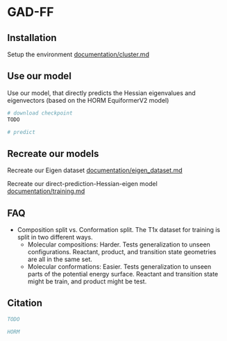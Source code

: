 # GAD-FF

## Installation

Setup the environment [documentation/cluster.md](documentation/cluster.md)





## Use our model

Use our model, that directly predicts the Hessian eigenvalues and eigenvectors
(based on the HORM EquiformerV2 model)
```bash
# download checkpoint
TODO

# predict
```

## Recreate our models

Recreate our Eigen dataset [documentation/eigen_dataset.md](documentation/eigen_dataset.md)

Recreate our direct-prediction-Hessian-eigen model [documentation/training.md](documentation/training.md)

## FAQ

- Composition split vs. Conformation split. The T1x dataset for training is split in two different ways. 
    - Molecular compositions: Harder. Tests generalization to unseen configurations. Reactant, product, and transition state geometries are all in the same set.
    - Molecular conformations: Easier. Tests generalization to unseen parts of the potential energy surface. Reactant and transition state might be train, and product might be test.

## Citation

```bibtex
TODO
```

```bibtex
HORM
```
